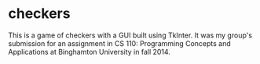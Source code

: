 
# checkers

This is a game of checkers with a GUI built using TkInter. It was my group's submission for an assignment in CS 110: Programming Concepts and Applications at Binghamton University in fall 2014.
